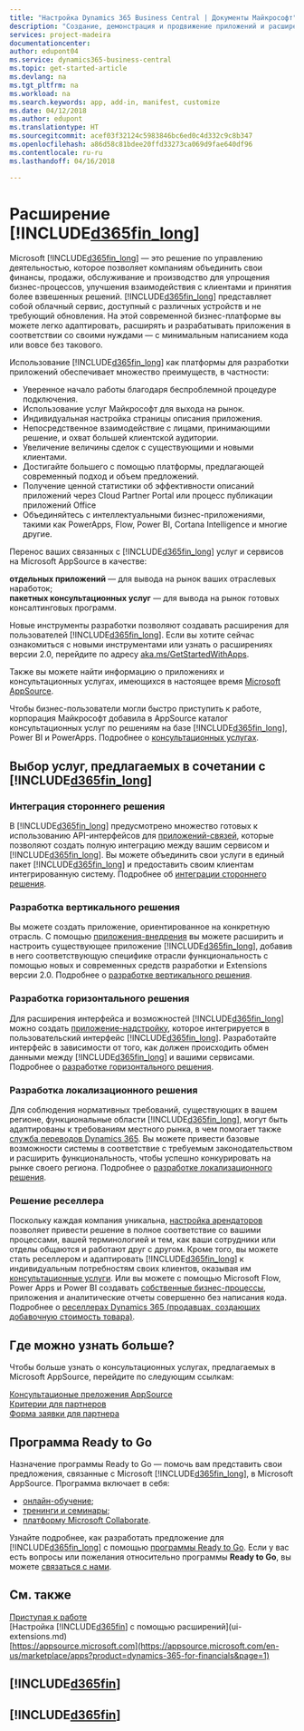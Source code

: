 ```yaml
---
title: "Настройка Dynamics 365 Business Central | Документы Майкрософт"
description: "Создание, демонстрация и продвижение приложений и расширений для Business Central."
services: project-madeira
documentationcenter: 
author: edupont04
ms.service: dynamics365-business-central
ms.topic: get-started-article
ms.devlang: na
ms.tgt_pltfrm: na
ms.workload: na
ms.search.keywords: app, add-in, manifest, customize
ms.date: 04/12/2018
ms.author: edupont
ms.translationtype: HT
ms.sourcegitcommit: acef03f32124c5983846bc6ed0c4d332c9c8b347
ms.openlocfilehash: a86d58c81bdee20ffd33273ca069d9fae640df96
ms.contentlocale: ru-ru
ms.lasthandoff: 04/16/2018

---
```

# <a name="extending-included365finlongincludesd365finlongmdmd"></a>Расширение [!INCLUDE[d365fin_long](includes/d365fin_long_md.md)]
Microsoft [!INCLUDE[d365fin_long](includes/d365fin_long_md.md)] — это решение по управлению деятельностью, которое позволяет компаниям объединить свои финансы, продажи, обслуживание и производство для упрощения бизнес-процессов, улучшения взаимодействия с клиентами и принятия более взвешенных решений. [!INCLUDE[d365fin_long](includes/d365fin_long_md.md)] представляет собой облачный сервис, доступный с различных устройств и не требующий обновления. На этой современной бизнес-платформе вы можете легко адаптировать, расширять и разрабатывать приложения в соответствии со своими нуждами — с минимальным написанием кода или вовсе без такового.  

Использование [!INCLUDE[d365fin_long](includes/d365fin_long_md.md)] как платформы для разработки приложений обеспечивает множество преимуществ, в частности:

* Уверенное начало работы благодаря беспроблемной процедуре подключения. 
* Использование услуг Майкрософт для выхода на рынок.
* Индивидуальная настройка страницы описания приложения. 
* Непосредственное взаимодействие с лицами, принимающими решение, и охват большей клиентской аудитории.
* Увеличение величины сделок с существующими и новыми клиентами.
* Достигайте большего с помощью платформы, предлагающей современный подход и объем предложений.  
* Получение ценной статистики об эффективности описаний приложений через Cloud Partner Portal или процесс публикации приложений Office
* Объединяйтесь с интеллектуальными бизнес-приложениями, такими как PowerApps, Flow, Power BI, Cortana Intelligence и многие другие.  

Перенос ваших связанных с [!INCLUDE[d365fin_long](includes/d365fin_long_md.md)] услуг и сервисов на Microsoft AppSource в качестве: 

**отдельных приложений** — для вывода на рынок ваших отраслевых наработок;  
**пакетных консультационных услуг** — для вывода на рынок готовых консалтинговых программ.

Новые инструменты разработки позволяют создавать расширения для пользователей [!INCLUDE[d365fin_long](includes/d365fin_long_md.md)]. Если вы хотите сейчас ознакомиться с новыми инструментами или узнать о расширениях версии 2.0, перейдите по адресу [aka.ms/GetStartedWithApps](http://aka.ms/GetStartedWithApps).  

Также вы можете найти информацию о приложениях и консультационных услугах, имеющихся в настоящее время [Microsoft AppSource](https://appsource.microsoft.com/en-us/marketplace/consulting-services?country=US&page=1).

Чтобы бизнес-пользователи могли быстро приступить к работе, корпорация Майкрософт добавила в AppSource каталог консультационных услуг по решениям на базе [!INCLUDE[d365fin_long](includes/d365fin_long_md.md)], Power BI и PowerApps. Подробнее о [консультационных услугах](/dynamics-nav/developer/readiness/readiness-consulting).

## <a name="choosing-which-services-to-offer-with-included365finlongincludesd365finlongmdmd"></a>Выбор услуг, предлагаемых в сочетании с [!INCLUDE[d365fin_long](includes/d365fin_long_md.md)] 

### <a name="integrate-a-3rd-party-solution"></a>Интеграция стороннего решения
В [!INCLUDE[d365fin_long](includes/d365fin_long_md.md)] предусмотрено множество готовых к использованию API-интерфейсов для [приложений-связей](/dynamics365/business-central/dev-itpro/developer/readiness/readiness-connect-apps), которые позволяют создать полную интеграцию между вашим сервисом и [!INCLUDE[d365fin_long](includes/d365fin_long_md.md)]. Вы можете объединить свои услуги в единый пакет [!INCLUDE[d365fin_long](includes/d365fin_long_md.md)] и предоставить своим клиентам интегрированную систему. Подробнее об [интеграции стороннего решения](/dynamics365/business-central/dev-itpro/developer/readiness/readiness-thirdparty-solution).

### <a name="development-of-a-vertical-solution"></a>Разработка вертикального решения
Вы можете создать приложение, ориентированное на конкретную отрасль. С помощью [приложения-внедрения](/dynamics365/business-central/dev-itpro/developer/readiness/readiness-embed-apps) вы можете расширить и настроить существующее приложение [!INCLUDE[d365fin_long](includes/d365fin_long_md.md)], добавив в него соответствующую специфике отрасли функциональность с помощью новых и современных средств разработки и Extensions версии 2.0. Подробнее о [разработке вертикального решения](/dynamics365/business-central/dev-itpro/developer/readiness/readiness-develop-vertical).

### <a name="development-of-a-horizontal-solution"></a>Разработка горизонтального решения
Для расширения интерфейса и возможностей [!INCLUDE[d365fin_long](includes/d365fin_long_md.md)] можно создать [приложение-надстройку](/dynamics365/business-central/dev-itpro/developer/readiness/readiness-add-on-apps), которое интегрируется в пользовательский интерфейс [!INCLUDE[d365fin_long](includes/d365fin_long_md.md)]. Разработайте интерфейс в зависимости от того, как должен происходить обмен данными между [!INCLUDE[d365fin_long](includes/d365fin_long_md.md)] и вашими сервисами. Подробнее о [разработке горизонтального решения](/dynamics365/business-central/dev-itpro/developer/readiness/readiness-develop-horizontal). 

### <a name="development-of-a-localization-solution"></a>Разработка локализационного решения
Для соблюдения нормативных требований, существующих в вашем регионе, функциональные области [!INCLUDE[d365fin_long](includes/d365fin_long_md.md)], могут быть адаптированы к требованиям местного рынка, в чем помогает также [служба переводов Dynamics 365](/dynamics365/unified-operations/dev-itpro/lifecycle-services/translation-service-overview). Вы можете привести базовые возможности системы в соответствие с требуемым законодательством и расширить функциональность, чтобы успешно конкурировать на рынке своего региона. Подробнее о [разработке локализационного решения](/dynamics365/business-central/dev-itpro/developer/readiness/readiness-develop-localization).

### <a name="reseller-solution"></a>Решение реселлера
Поскольку каждая компания уникальна, [настройка арендаторов](/dynamics-nav/developer/readiness/readiness-customizing-tenants) позволяет привести решение в полное соответствие со вашими процессами, вашей терминологией и тем, как ваши сотрудники или отделы общаются и работают друг с другом. Кроме того, вы можете стать реселлером и адаптировать [!INCLUDE[d365fin_long](includes/d365fin_long_md.md)] к индивидуальным потребностям своих клиентов, оказывая им [консультационные услуги](/dynamics-nav/developer/readiness/readiness-consulting). Или вы можете с помощью Microsoft Flow, Power Apps и Power BI создавать [собственные бизнес-процессы](/dynamics-nav/developer/readiness/readiness-no-code), приложения и аналитические отчеты совершенно без написания кода. Подробнее о [реселлерах Dynamics 365 (продавцах, создающих добавочную стоимость товара)](/dynamics365/business-central/dev-itpro/developer/readiness/readiness-reseller). 

## <a name="where-do-i-learn-more"></a>Где можно узнать больше?
Чтобы больше узнать о консультационных услугах, предлагаемых в Microsoft AppSource, перейдите по следующим ссылкам: 

[Консультационые преложения AppSource](https://appsource.microsoft.com/en-us/marketplace/consulting-services?country=US&page=1)  
[Критерии для партнеров](https://smp-cdn-prod.azureedge.net/documents/Microsoft%20AppSource%20Partner%20Listing%20Guidelines.pdf)  
[Форма заявки для партнера](https://appsource.microsoft.com/en-us/partners/list-consulting-service)  

## <a name="the-ready-to-go-program"></a>Программа Ready to Go
Назначение программы Ready to Go — помочь вам представить свои предложения, связанные с Microsoft [!INCLUDE[d365fin_long](includes/d365fin_long_md.md)], в Microsoft AppSource. Программа включает в себя: 

- [онлайн-обучение](http://aka.ms/ReadyToGoOnlineLearning);
- [тренинги и семинары](/dynamics365/business-central/dev-itpro/developer/readiness/readiness-ready-to-go#the-ready-to-go-coaching);
- [платформу Microsoft Collaborate](http://aka.ms/Collaborate).

Узнайте подробнее, как разработать предложение для [!INCLUDE[d365fin_long](includes/d365fin_long_md.md)] с помощью [программы Ready to Go](/dynamics365/business-central/dev-itpro/developer/readiness/readiness-ready-to-go). Если у вас есть вопросы или пожелания относительно программы **Ready to Go**, вы можете [связаться с нами](mailto:dyn365bep@microsoft.com). 

## <a name="see-also"></a>См. также
[Приступая к работе](product-get-started.md)  
[Настройка [!INCLUDE[d365fin](includes/d365fin_md.md)] с помощью расширений](ui-extensions.md)  
[https://appsource.microsoft.com](https://appsource.microsoft.com/en-us/marketplace/apps?product=dynamics-365-for-financials&page=1)  

## [!INCLUDE[d365fin](includes/free_trial_md.md)]  
## [!INCLUDE[d365fin](includes/training_link_md.md)]

